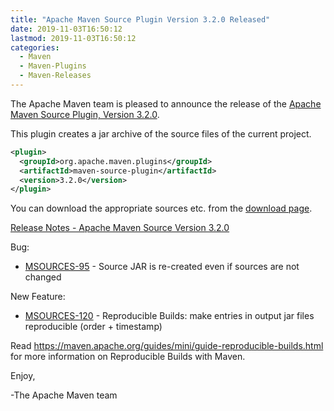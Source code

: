 ```yaml
---
title: "Apache Maven Source Plugin Version 3.2.0 Released"
date: 2019-11-03T16:50:12
lastmod: 2019-11-03T16:50:12
categories:
  - Maven
  - Maven-Plugins
  - Maven-Releases
---
```

The Apache Maven team is pleased to announce the release of the 
[Apache Maven Source Plugin, Version 3.2.0][home].

This plugin creates a jar archive of the source files of the current project.

```xml
<plugin>
  <groupId>org.apache.maven.plugins</groupId>
  <artifactId>maven-source-plugin</artifactId>
  <version>3.2.0</version>
</plugin>
```

You can download the appropriate sources etc. from the [download page][download].

<!-- more -->

[Release Notes - Apache Maven Source Version 3.2.0][release]

Bug:

 * [MSOURCES-95](https://issues.apache.org/jira/browse/MSOURCES-95) - Source JAR is re-created even if sources are not changed

New Feature:

 * [MSOURCES-120](https://issues.apache.org/jira/browse/MSOURCES-120) - Reproducible Builds: make entries in output jar files reproducible (order + timestamp)

Read https://maven.apache.org/guides/mini/guide-reproducible-builds.html for more information on Reproducible Builds with Maven.

Enjoy,

-The Apache Maven team

[download]: https://maven.apache.org/plugins/maven-source-plugin/download.html
[home]: https://maven.apache.org/plugins/maven-source-plugin/
[release]: https://issues.apache.org/jira/secure/ReleaseNote.jspa?projectId=12317924&version=12345522
